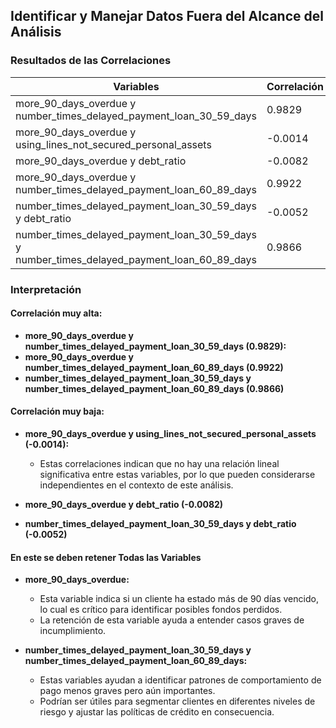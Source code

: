 ## Identificar y Manejar Datos Fuera del Alcance del Análisis

### Resultados de las Correlaciones

| Variables                                                                  | Correlación    |
|----------------------------------------------------------------------------|----------------|
| more_90_days_overdue y number_times_delayed_payment_loan_30_59_days         | 0.9829         |
| more_90_days_overdue y using_lines_not_secured_personal_assets              | -0.0014        |
| more_90_days_overdue y debt_ratio                                           | -0.0082        |
| more_90_days_overdue y number_times_delayed_payment_loan_60_89_days         | 0.9922         |
| number_times_delayed_payment_loan_30_59_days y debt_ratio                   | -0.0052        |
| number_times_delayed_payment_loan_30_59_days y number_times_delayed_payment_loan_60_89_days | 0.9866         |

### Interpretación

#### Correlación muy alta:
- **more_90_days_overdue y number_times_delayed_payment_loan_30_59_days (0.9829):**
- **more_90_days_overdue y number_times_delayed_payment_loan_60_89_days (0.9922)**
- **number_times_delayed_payment_loan_30_59_days y number_times_delayed_payment_loan_60_89_days (0.9866)**

#### Correlación muy baja:
- **more_90_days_overdue y using_lines_not_secured_personal_assets (-0.0014):**
  - Estas correlaciones indican que no hay una relación lineal significativa entre estas variables, por lo que pueden considerarse independientes en el contexto de este análisis.
  
- **more_90_days_overdue y debt_ratio (-0.0082)**
- **number_times_delayed_payment_loan_30_59_days y debt_ratio (-0.0052)**

#### En este se deben retener Todas las Variables
- **more_90_days_overdue:**
  - Esta variable indica si un cliente ha estado más de 90 días vencido, lo cual es crítico para identificar posibles fondos perdidos.
  - La retención de esta variable ayuda a entender casos graves de incumplimiento.
  
- **number_times_delayed_payment_loan_30_59_days y number_times_delayed_payment_loan_60_89_days:**
  - Estas variables ayudan a identificar patrones de comportamiento de pago menos graves pero aún importantes.
  - Podrían ser útiles para segmentar clientes en diferentes niveles de riesgo y ajustar las políticas de crédito en consecuencia.

